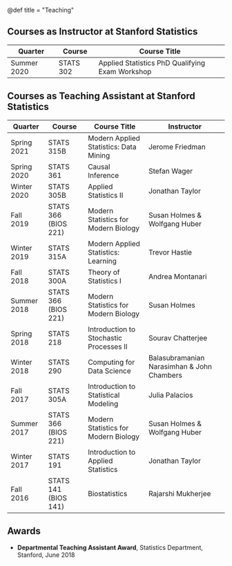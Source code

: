 @def title = "Teaching"

## Courses as Instructor at Stanford Statistics

| Quarter         | Course              |   Course Title                                                        | 
| --------------- | ------------------- | --------------------------------------------------------------------- | 
| Summer 2020     | STATS 302           | Applied Statistics PhD Qualifying Exam Workshop                       | 

## Courses as Teaching Assistant at Stanford Statistics



| Quarter         | Course              |   Course Title                          | Instructor
| --------------- | ------------------- | ----------------------------------------| -----------
| Spring 2021     | STATS 315B          | Modern Applied Statistics: Data Mining  | Jerome Friedman
| Spring 2020     | STATS 361           | Causal Inference                        | Stefan Wager
| Winter 2020     | STATS 305B          | Applied Statistics II                   | Jonathan Taylor
| Fall 2019       | STATS 366 (BIOS 221)| Modern Statistics for Modern Biology    | Susan Holmes & Wolfgang Huber
| Winter 2019     | STATS 315A          | Modern Applied Statistics: Learning     | Trevor Hastie
| Fall 2018       | STATS 300A          | Theory of Statistics I                  | Andrea Montanari
| Summer 2018     | STATS 366 (BIOS 221)| Modern Statistics for Modern Biology    | Susan Holmes
| Spring 2018     | STATS 218           | Introduction to Stochastic Processes II | Sourav Chatterjee
| Winter 2018     | STATS 290           | Computing for Data Science              | Balasubramanian Narasimhan & John Chambers
| Fall 2017       | STATS 305A          | Introduction to Statistical Modeling    | Julia Palacios
| Summer 2017     | STATS 366 (BIOS 221)| Modern Statistics for Modern Biology    | Susan Holmes & Wolfgang Huber
| Winter 2017     | STATS 191           | Introduction to Applied Statistics      | Jonathan Taylor        
| Fall 2016       | STATS 141 (BIOS 141)| Biostatistics                           | Rajarshi Mukherjee


## Awards


* **Departmental Teaching Assistant Award**, Statistics Department, Stanford, June 2018
